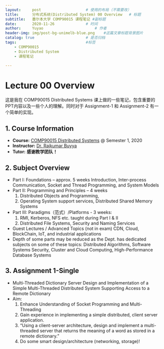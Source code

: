```yaml
---
layout:     post   				    # 使用的布局（不需要改）
title:      分布式系统(Distributed System) 00 Overview 	# 标题 
subtitle:   墨尔本大学 COMP90015 课程笔记 #副标题
date:       2020-11-26				# 时间
author:     Yuyao 						# 作者
header-img: img/post-bg-unimelb-blue.png 	#这篇文章标题背景图片
catalog: true 						# 是否归档
tags:								#标签
    - COMP90015
    - Distributed System
    - 课程笔记

---
```


# Lecture 00 Overview

这是我在 COMP90015 Distributed Systems 课上做的一些笔记，包含重要的PPT内容以及一些个人的理解。同时对于 Assignment-1 和 Assignment-2 有一个简单的实现。

## 1. Course Information

* **Course:** [COMP90015 Distributed Systems](https://handbook.unimelb.edu.au/subjects/comp90015) @ Semester 1, 2020
* **Instructor:** [Dr. Rajkumar Buyya](http://www.buyya.com/)
* **Tutor:** 
**感谢教学团队！** 

## 2. Subject Overview
- Part I: Foundations – approx. 5 weeks
    Introduction, Inter-process Communication, Socket and Thread Programming, and System Models
- Part II: Programming and Principles – 4 weeks
	1. Distributed Objects and Programming, 
	2. Operating System support services, Distributed Shared Memory Systems
- Part III: Paradigms（范式）/Platforms - 3 weeks:
	1. RMI, Kerberos, NFS etc. taught during Part I & II 
	2. Distributed File Systems, Security and Naming Services
- Guest Lectures / Advanced Topics (not in exam)
	CDN, Cloud, BlockChain, IoT, and industrial applications
- Depth of some parts may be reduced as the Dept. has dedicated subjects on some of these topics:
	Distributed Algorithms, Software Systems Security, Cluster and Cloud Computing, High-Performance Database Systems

## 3. Assignment 1-Single
- Multi-Threaded Dictionary Server
    Design and Implementation of a Simple Multi-Threaded Distributed System Supporting Access to a Remote Dictionary
- Aim:
	1. Enhance Understanding of Socket Programming and Multi-Threading
	2. Gain experience in implementing a simple distributed, client server application.
	3. “Using a client-server architecture, design and implement a multi-threaded server that returns the meaning of a word as stored in a remote dictionary.”
	4. Do some smart design/architecture (networking, storage)!
